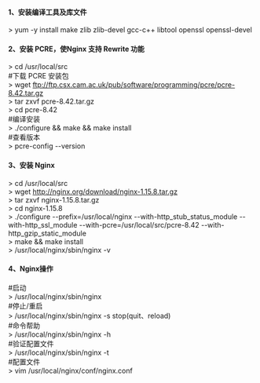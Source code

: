 #### 1、安装编译工具及库文件   
\> yum -y install make zlib zlib-devel gcc-c++ libtool  openssl openssl-devel

#### 2、安装 PCRE，使Nginx 支持 Rewrite 功能  
\> cd /usr/local/src  
#下载 PCRE 安装包  
\> wget ftp://ftp.csx.cam.ac.uk/pub/software/programming/pcre/pcre-8.42.tar.gz  
\> tar zxvf pcre-8.42.tar.gz  
\> cd pcre-8.42  
#编译安装  
\>  ./configure && make && make install  
#查看版本  
\> pcre-config --version  

#### 3、安装 Nginx  
\> cd /usr/local/src  
\> wget http://nginx.org/download/nginx-1.15.8.tar.gz  
\> tar zxvf nginx-1.15.8.tar.gz   
\> cd nginx-1.15.8    
\> ./configure --prefix=/usr/local/nginx --with-http_stub_status_module --with-http_ssl_module --with-pcre=/usr/local/src/pcre-8.42 --with-http_gzip_static_module   
\> make && make install  
\> /usr/local/nginx/sbin/nginx -v  


#### 4、Nginx操作  
#启动  
\> /usr/local/nginx/sbin/nginx  
#停止/重启  
\> /usr/local/nginx/sbin/nginx -s stop(quit、reload)  
#命令帮助  
\> /usr/local/nginx/sbin/nginx -h  
#验证配置文件  
\> /usr/local/nginx/sbin/nginx -t  
#配置文件  
\> vim /usr/local/nginx/conf/nginx.conf  
